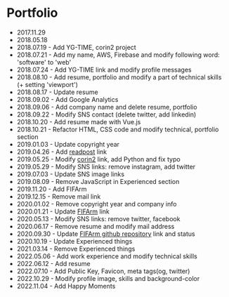# Portfolio
- 2017.11.29
- 2018.05.18
- 2018.07.19 - Add YG-TIME, corin2 project
- 2018.07.21 - Add my name, AWS, Firebase and modify following word: 'software' to 'web'
- 2018.07.24 - Add YG-TIME link and modify profile messages
- 2018.08.10 - Add resume, portfolio and modify a part of technical skills (+ setting 'viewport')
- 2018.08.17 - Update resume
- 2018.09.02 - Add Google Analytics
- 2018.09.06 - Add company name and delete resume, portfolio
- 2018.09.22 - Modify SNS contact (delete twitter, add linkedin)
- 2018.10.20 - Add resume made with Vue.js
- 2018.10.21 - Refactor HTML, CSS code and modify technical, portfolio section
- 2019.01.03 - Update copyright year
- 2019.04.26 - Add [readpost](https://readpost.co/) link
- 2019.05.25 - Modify [corin2](https://github.com/corin2/corin2) link, add Python and fix typo
- 2019.05.29 - Modify SNS links: remove instagram, add twitter
- 2019.07.03 - Update SNS image links
- 2019.08.09 - Remove JavaScript in Experienced section
- 2019.11.20 - Add FIFArm
- 2019.12.15 - Remove mail link
- 2020.01.02 - Remove copyright year and company info
- 2020.01.21 - Update [FIFArm](https://fifarm.net) link
- 2020.05.13 - Modify SNS links: remove twitter, facebook
- 2020.06.17 - Remove resume and modify mail address
- 2020.09.30 - Update [FIFArm github repository](https://github.com/greatfarmer/fifarm) link and status
- 2020.10.19 - Update Experienced things
- 2021.03.14 - Remove Experienced things
- 2022.05.06 - Add work experience and modify technical skills
- 2022.06.12 - Add resume
- 2022.07.10 - Add Public Key, Favicon, meta tags(og, twitter)
- 2022.10.29 - Modify profile image, skills and background-color
- 2022.11.04 - Add Happy Moments